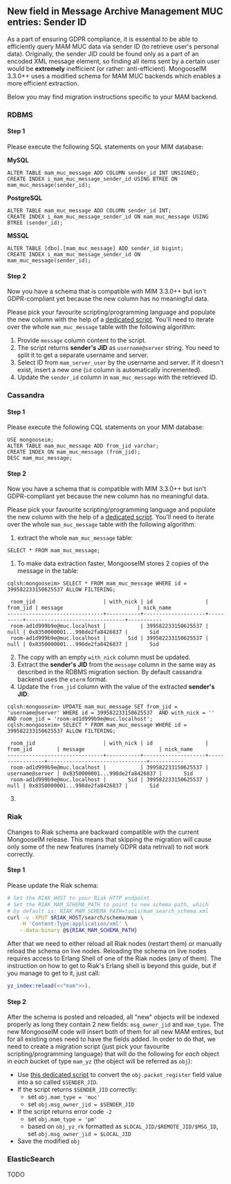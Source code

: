 ## New field in Message Archive Management MUC entries: Sender ID

As a part of ensuring GDPR compliance, it is essential to be able to efficiently query MAM MUC data via sender ID (to retrieve user's personal data).
Originally, the sender JID could be found only as a part of an encoded XML message element, so finding all items sent by a certain user would be **extremely** inefficient (or rather: anti-efficient).
MongooseIM 3.3.0++ uses a modified schema for MAM MUC backends which enables a more efficient extraction.

Below you may find migration instructions specific to your MAM backend.

### RDBMS

#### Step 1

Please execute the following SQL statements on your MIM database:

**MySQL**

```
ALTER TABLE mam_muc_message ADD COLUMN sender_id INT UNSIGNED;
CREATE INDEX i_mam_muc_message_sender_id USING BTREE ON mam_muc_message(sender_id);
```

**PostgreSQL**

```
ALTER TABLE mam_muc_message ADD COLUMN sender_id INT;
CREATE INDEX i_mam_muc_message_sender_id ON mam_muc_message USING BTREE (sender_id);
```

**MSSQL**

```
ALTER TABLE [dbo].[mam_muc_message] ADD sender_id bigint;
CREATE INDEX i_mam_muc_message_sender_id ON mam_muc_message(sender_id);
```

#### Step 2

Now you have a schema that is compatible with MIM 3.3.0++ but isn't GDPR-compliant yet because the new column has no meaningful data.

Please pick your favourite scripting/programming language and populate the new column with the help of a [dedicated script](jid-from-mam-muc-script.md).
You'll need to iterate over the whole `mam_muc_message` table with the following algorithm:

1. Provide `message` column content to the script.
2. The script returns **sender's JID** as `username@server` string. You need to split it to get a separate username and server.
3. Select ID from `mam_server_user` by the username and server. If it doesn't exist, insert a new one (`id` column is automatically incremented).
4. Update the `sender_id` column in `mam_muc_message` with the retrieved ID.

### Cassandra

#### Step 1

Please execute the following CQL statements on your MIM database:

```
USE mongooseim;
ALTER TABLE mam_muc_message ADD from_jid varchar;
CREATE INDEX ON mam_muc_message (from_jid);
DESC mam_muc_message;
```

#### Step 2

Now you have a schema that is compatible with MIM 3.3.0++ but isn't GDPR-compliant yet because the new column has no meaningful data.

Please pick your favourite scripting/programming language and populate the new column with the help of a [dedicated script](jid-from-mam-muc-script.md).
You'll need to iterate over the whole `mam_muc_message` table with the following algorithm:

1. extract the whole `mam_muc_message` table:
```
SELECT * FROM mam_muc_message;
```
1. To make data extraction faster, MongooseIM stores 2 copies of the message in the table:
```
cqlsh:mongooseim> SELECT * FROM mam_muc_message WHERE id = 399582233150625537 ALLOW FILTERING;

 room_jid                      | with_nick | id                 | from_jid | message                        | nick_name
-------------------------------+-----------+--------------------+----------+--------------------------------+-----------
 room-ad1d999b9e@muc.localhost |           | 399582233150625537 |     null | 0x8350000001...998de2fa8426837 |       Sid
 room-ad1d999b9e@muc.localhost |       Sid | 399582233150625537 |     null | 0x8350000001...998de2fa8426837 |       Sid
```
2. The copy with an empty `with_nick` column must be updated.
4. Extract the **sender's JID** from the `message` column in the same way as described in the RDBMS migration section. By default cassandra backend uses the `eterm` format.
3. Update the `from_jid` column with the value of the extracted **sender's JID**:
```
cqlsh:mongooseim> UPDATE mam_muc_message SET from_jid = 'username@server' WHERE id = 399582233150625537  AND with_nick = '' AND room_jid = 'room-ad1d999b9e@muc.localhost';
cqlsh:mongooseim> SELECT * FROM mam_muc_message WHERE id = 399582233150625537 ALLOW FILTERING;

 room_jid                      | with_nick | id                 | from_jid        | message                        | nick_name
-------------------------------+-----------+--------------------+-----------------+--------------------------------+-----------
 room-ad1d999b9e@muc.localhost |           | 399582233150625537 | username@server | 0x8350000001...998de2fa8426837 |       Sid
 room-ad1d999b9e@muc.localhost |       Sid | 399582233150625537 |            null | 0x8350000001...998de2fa8426837 |       Sid

```
3. 
### Riak

Changes to Riak schema are backward compatible with the current MongooseIM release.
This means that skipping the migration will cause only some of the new features (namely GDPR data retrival) to not work correctly.

#### Step 1

Please update the Riak schema:
```bash
# Set the RIAK_HOST to your Riak HTTP endpoint
# Set the RIAK_MAM_SCHEMA_PATH to point to new schema path, which
# by default is: RIAK_MAM_SCHEMA_PATH=tools/mam_search_schema.xml
curl -v -XPUT $RIAK_HOST/search/schema/mam \
    -H 'Content-Type:application/xml' \
    --data-binary @${RIAK_MAM_SCHEMA_PATH}
```

After that we need to either reload all Riak nodes (restart them) or manually reload the schema on live nodes.
Reloading the schema on live nodes requires access to Erlang Shell of one of the Riak nodes (any of them).
The instruction on how to get to Riak's Erlang shell is beyond this guide, but if you manage to get to it, just call:

```erlang
yz_index:reload(<<"mam">>).
```

#### Step 2

After the schema is posted and reloaded, all "new" objects will be indexed properly as long they contain 2 new fields: `msg_owner_jid` and `mam_type`.
The new MongooseIM code will insert both of them for all new MAM entires, but for all existing ones need to have the fields added.
In order to do that, we need to create a migration script (just pick your favourite scripting/programming language) that will do the following for *each* object in *each* bucket of type `mam_yz` (the object will be referred as `obj`):

* Use [this dedicated script](jid-from-mam-muc-script.md) to convert the `obj.packet_register` field value into a so called `$SENDER_JID`.
* If the script returns `$SENDER_JID` correctly:
  * set `obj.mam_type = 'muc'`
  * set `obj.msg_owner_jid = $SENDER_JID`
* If the script returns error code `-2`
  * set `obj.mam_type = 'pm'`
  * based on `obj_yz_rk` formatted as `$LOCAL_JID/$REMOTE_JID/$MSG_ID`, set `obj.msg_owner_jid = $LOCAL_JID`
* Save the modified `obj`


### ElasticSearch

TODO
